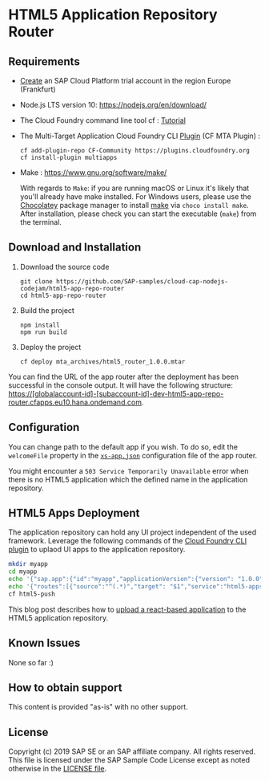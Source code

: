# HTML5 Application Repository Router


## Requirements
- [Create](https://developers.sap.com/tutorials/hcp-create-trial-account.html) an SAP Cloud Platform trial account in the region Europe (Frankfurt)
- Node.js LTS version 10: <https://nodejs.org/en/download/>
- The Cloud Foundry command line tool cf : [Tutorial](https://developers.sap.com/tutorials/cp-cf-download-cli.html)
- The Multi-Target Application Cloud Foundry CLI [Plugin](https://github.com/cloudfoundry-incubator/multiapps-cli-plugin) (CF MTA Plugin) : 
    ```
    cf add-plugin-repo CF-Community https://plugins.cloudfoundry.org
    cf install-plugin multiapps
    ```
- Make : <https://www.gnu.org/software/make/>

    With regards to `Make`: if you are running macOS or Linux it's likely that you'll already have make installed. For Windows users, please use the [Chocolatey](https://chocolatey.org/) package manager to install [make](https://chocolatey.org/packages/make) via `choco install make`. After installation, please check you can start the executable (`make`) from the terminal.

## Download and Installation
1. Download the source code
    ```
    git clone https://github.com/SAP-samples/cloud-cap-nodejs-codejam/html5-app-repo-router
    cd html5-app-repo-router
    ```
2. Build the project
    ```
    npm install
    npm run build
    ```
3. Deploy the project
    ```
    cf deploy mta_archives/html5_router_1.0.0.mtar
    ```

You can find the URL of the app router after the deployment has been successful in the console output. It will have the following structure: <https://[globalaccount-id]-[subaccount-id]-dev-html5-app-repo-router.cfapps.eu10.hana.ondemand.com>.

## Configuration
You can change path to the default app if you wish. To do so, edit the `welcomeFile` property in the [`xs-app.json`](router/xs-app.json) configuration file of the app router.

You might encounter a `503 Service Temporarily Unavailable` error when there is no HTML5 application which the defined name in the application repository.

## HTML5 Apps Deployment
The application repository can hold any UI project independent of the used framework.
Leverage the following commands of the [Cloud Foundry CLI plugin](https://sap.github.io/cf-html5-apps-repo-cli-plugin/) to uplaod UI apps to the application repository.
```bash
mkdir myapp
cd myapp
echo '{"sap.app":{"id":"myapp","applicationVersion":{"version": "1.0.0"}}}' > manifest.json
echo '{"routes":[{"source":"^(.*)","target": "$1","service":"html5-apps-repo-rt"}]}' > xs-app.json
cf html5-push
```


This blog post describes how to [upload a react-based application](https://blogs.sap.com/2019/06/03/cloudfoundryfun-5-play-asteroids-powered-by-react-secured-by-sap-cloud-platform/) to the HTML5 application repository.

## Known Issues
None so far :)

## How to obtain support
This content is provided "as-is" with no other support.

## License
Copyright (c) 2019 SAP SE or an SAP affiliate company. All rights reserved.
This file is licensed under the SAP Sample Code License except as noted otherwise in the [LICENSE file](LICENSE).
